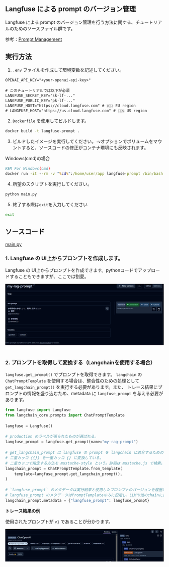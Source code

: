 ## Langfuse による prompt のバージョン管理

Langfuse による prompt のバージョン管理を行う方法に関する、チュートリアルのためのソースファイル群です。

参考：[Prompt Management](https://langfuse.com/docs/prompts/get-started)

## 実行方法

1. `.env` ファイルを作成して環境変数を記述してください。

```
OPENAI_API_KEY="<your-openai-api-key>"

# このチュートリアルでは以下が必須
LANGFUSE_SECRET_KEY="sk-lf-..."
LANGFUSE_PUBLIC_KEY="pk-lf-..."
LANGFUSE_HOST="https://cloud.langfuse.com" # 🇪🇺 EU region
# LANGFUSE_HOST="https://us.cloud.langfuse.com" # 🇺🇸 US region
```

2. `Dockerfile` を使用してビルドします。

```bash
docker build -t langfuse-prompt .
```

3. ビルドしたイメージを実行してください。`-v`オプションでボリュームをマウントすると、ソースコードの修正がコンテナ環境にも反映されます。

Windows(cmd)の場合
```cmd
REM For Windows(cmd)
docker run -it --rm -v "%cd%":/home/user/app langfuse-prompt /bin/bash
```

4. 所望のスクリプトを実行してください。

```bash
python main.py
```

5. 終了する際は`exit`を入力してください

```bash
exit
```

## ソースコード

[main.py](main.py)

### 1. Langfuse の UI上からプロンプトを作成します。
Langfuse の UI上からプロンプトを作成できます。pythonコードでアップロードすることもできますが、ここでは割愛。

![RAG用のプロンプトをLangfuse上で作成する](img/langfuse_prompt_management_create_prompt.png)


### 2. プロンプトを取得して変換する（Langchainを使用する場合）
`langfuse.get_prompt()` でプロンプトを取得できます。
`langchain` の `ChatPromptTemplate` を使用する場合は、整合性のための処理として `get_langchain_prompt()` を実行する必要があります。また、
トレース結果にプロンプトの情報を盛り込むため、metadata に `langfuse_prompt` を与える必要があります。

```python
from langfuse import Langfuse
from langchain_core.prompts import ChatPromptTemplate

langfuse = Langfuse()

# production のラベルが張られたものが選ばれる。
langfuse_prompt = langfuse.get_prompt(name="my-rag-prompt")

# get_langchain_prompt は langfuse の prompt を langchain に適合するためのメソッド
# 二重カッコ {{}} を一重カッコ {} に変換している。
# 二重カッコで指定する方法を mustache-style という。詳細は mustache.js で検索。
langchain_prompt = ChatPromptTemplate.from_template(
    template=langfuse_prompt.get_langchain_prompt(), 
)

# `langfuse_prompt` のメタデータは実行結果と使用したプロンプトのバージョンを履歴に残すために必要
# langfuse_prompt のメタデータはPromptTemplateのみに設定し、LLMや他のchainに設定しないこと
langchain_prompt.metadata = {"langfuse_prompt": langfuse_prompt}
```

**トレース結果の例**

使用されたプロンプトが `v1` であることが分かります。

![使用したプロンプトの情報がLangfuseのトレースログに載っている](img/langfuse_prompt_management_trace_log_example.png)